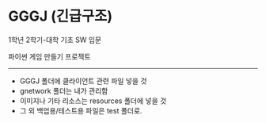 # GGGJ (긴급구조)

1학년 2학기-대학 기초 SW 입문

파이썬 게임 만들기 프로젝트

---
* GGGJ 폴더에 클라이언트 관련 파일 넣을 것
* gnetwork 폴더는 내가 관리함
* 이미지나 기타 리소스는 resources 폴더에 넣을 것
* 그 외 백업용/테스트용 파일은 test 폴더로.
